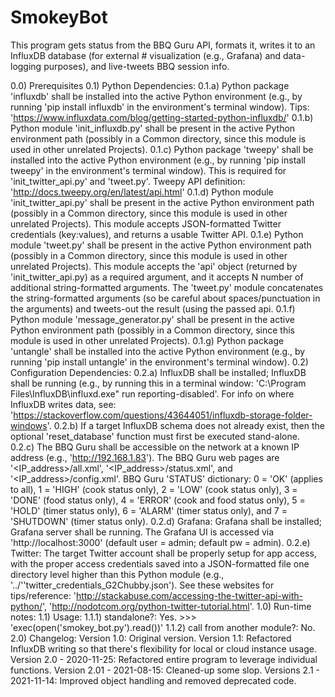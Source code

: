 # SmokeyBot
This program gets status from the BBQ Guru API, formats it, writes it to an InfluxDB database (for external # visualization (e.g., Grafana) and data-logging purposes), and live-tweets BBQ session info.

0.0) Prerequisites
   0.1) Python Dependencies:
       0.1.a) Python package 'influxdb' shall be installed into the active Python environment (e.g., by running
               'pip install influxdb' in the environment's terminal window).
                Tips: 'https://www.influxdata.com/blog/getting-started-python-influxdb/'
       0.1.b) Python module 'init_influxdb.py' shall be present in the active Python environment path (possibly in
               a Common directory, since this module is used in other unrelated Projects).
       0.1.c) Python package 'tweepy' shall be installed into the active Python environment (e.g., by running
               'pip install tweepy' in the environment's terminal window). This is required for 'init_twitter_api.py'
               and 'tweet.py'. Tweepy API definition: 'http://docs.tweepy.org/en/latest/api.html'
       0.1.d) Python module 'init_twitter_api.py' shall be present in the active Python environment path (possibly in
              a Common directory, since this module is used in other unrelated Projects). This module accepts
              JSON-formatted Twitter credentials (key:values), and returns a usable Twitter API.
       0.1.e) Python module 'tweet.py' shall be present in the active Python environment path (possibly in
              a Common directory, since this module is used in other unrelated Projects). This module accepts
              the 'api' object (returned by 'init_twitter_api.py) as a required argument, and it accepts N number of
              additional string-formatted arguments. The 'tweet.py' module concatenates the string-formatted arguments
              (so be careful about spaces/punctuation in the arguments) and tweets-out the result (using the passed
              api.
       0.1.f) Python module 'message_generator.py' shall be present in the active Python environment path (possibly
              in a Common directory, since this module is used in other unrelated Projects).
       0.1.g) Python package 'untangle' shall be installed into the active Python environment (e.g., by running
              'pip install untangle' in the environment's terminal window).
   0.2) Configuration Dependencies:
       0.2.a) InfluxDB shall be installed; InfluxDB shall be running (e.g., by running this in a terminal window:
               'C:\Program Files\InfluxDB\influxd.exe" run reporting-disabled'.
                For info on where InfluxDB writes data, see:
                'https://stackoverflow.com/questions/43644051/influxdb-storage-folder-windows'.
       0.2.b) If a target InfluxDB schema does not already exist, then the optional 'reset_database' function must
               first be executed stand-alone.
       0.2.c) The BBQ Guru shall be accessible on the network at a known IP address (e.g., 'http://192.168.1.83').
              The BBQ Guru web pages are '<IP_address>/all.xml', '<IP_address>/status.xml', and
              '<IP_address>/config.xml'.
              BBQ Guru 'STATUS' dictionary: 0 = 'OK' (applies to all), 1 = 'HIGH' (cook status only),
              2 = 'LOW' (cook status only), 3 = 'DONE' (food status only), 4 = 'ERROR' (cook and food status only),
              5 = 'HOLD' (timer status only), 6 = 'ALARM' (timer status only), and 7 = 'SHUTDOWN' (timer status only).
       0.2.d) Grafana: Grafana shall be installed; Grafana server shall be running.
               The Grafana UI is accessed via 'http://localhost:3000' (default user = admin; default pw = admin).
       0.2.e) Twitter: The target Twitter account shall be properly setup for app access, with the proper access
               credentials saved into a JSON-formatted file one directory level higher than this Python module
               (e.g., '../''twitter_credentials_G2Chubby.json'). See these websites for tips/reference:
               'http://stackabuse.com/accessing-the-twitter-api-with-python/',
               'http://nodotcom.org/python-twitter-tutorial.html'.
1.0) Run-time notes:
  1.1) Usage:
      1.1.1) standalone?: Yes.
          >>> 'exec(open('smokey_bot.py').read())'
      1.1.2) call from another module?: No.
2.0) Changelog:
      Version 1.0: Original version.
      Version 1.1: Refactored InfluxDB writing so that there's flexibility for local or cloud instance usage.
      Version 2.0 - 2020-11-25: Refactored entire program to leverage individual functions.
      Version 2.01 - 2021-08-15: Cleaned-up some slop.
      Versions 2.1 - 2021-11-14: Improved object handling and removed deprecated code.
